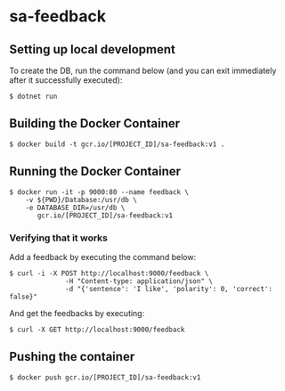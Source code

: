 # sa-feedback

## Setting up local development
To create the DB, run the command below (and you can exit immediately after it successfully executed):
```
$ dotnet run
```

## Building the Docker Container

```
$ docker build -t gcr.io/[PROJECT_ID]/sa-feedback:v1 .
```

## Running the Docker Container

```
$ docker run -it -p 9000:80 --name feedback \
    -v ${PWD}/Database:/usr/db \
    -e DATABASE_DIR=/usr/db \
       gcr.io/[PROJECT_ID]/sa-feedback:v1
```

### Verifying that it works

Add a feedback by executing the command below:

```
$ curl -i -X POST http://localhost:9000/feedback \
              -H "Content-type: application/json" \
              -d "{'sentence': 'I like', 'polarity': 0, 'correct': false}"
```

And get the feedbacks by executing:

```
$ curl -X GET http://localhost:9000/feedback
```

## Pushing the container

```
$ docker push gcr.io/[PROJECT_ID]/sa-feedback:v1
```
